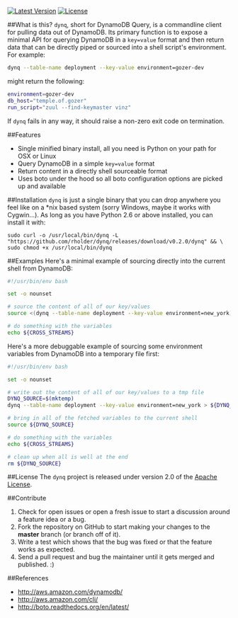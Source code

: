 [![Latest Version](http://img.shields.io/badge/latest-0.2.0-brightgreen.svg)](https://github.com/rholder/dynq/releases/tag/v0.2.0) [![License](http://img.shields.io/badge/license-apache%202-brightgreen.svg)](https://github.com/rholder/dynq/blob/master/LICENSE)

##What is this?
`dynq`, short for DynamoDB Query, is a commandline client for pulling data out of DynamoDB. Its primary function is to
expose a minimal API for querying DynamoDB in a `key=value` format and then return data that can be directly piped or
sourced into a shell script's environment. For example:

```bash
dynq --table-name deployment --key-value environment=gozer-dev
```
might return the following:

```bash
environment=gozer-dev
db_host="temple.of.gozer"
run_script="zuul --find-keymaster vinz"
```

If `dynq` fails in any way, it should raise a non-zero exit code on termination.

##Features
* Single minified binary install, all you need is Python on your path for OSX or Linux
* Query DynamoDB in a simple `key=value` format
* Return content in a directly shell sourceable format
* Uses boto under the hood so all boto configuration options are picked up and available

##Installation
`dynq` is just a single binary that you can drop anywhere you feel like on a *nix based system (sorry Windows, maybe
it works with Cygwin...). As long as you have Python 2.6 or above installed, you can install it with:
```
sudo curl -o /usr/local/bin/dynq -L "https://github.com/rholder/dynq/releases/download/v0.2.0/dynq" && \
sudo chmod +x /usr/local/bin/dynq
```

##Examples
Here's a minimal example of sourcing directly into the current shell from DynamoDB:
```bash
#!/usr/bin/env bash

set -o nounset

# source the content of all of our key/values
source <(dynq --table-name deployment --key-value environment=new_york)

# do something with the variables
echo ${CROSS_STREAMS}
```

Here's a more debuggable example of sourcing some environment variables from
DynamoDB into a temporary file first:

```bash
#!/usr/bin/env bash

set -o nounset

# write out the content of all of our key/values to a tmp file
DYNQ_SOURCE=$(mktemp)
dynq --table-name deployment --key-value environment=new_york > ${DYNQ_SOURCE}

# bring in all of the fetched variables to the current shell
source ${DYNQ_SOURCE}

# do something with the variables
echo ${CROSS_STREAMS}

# clean up when all is well at the end
rm ${DYNQ_SOURCE}
```

##License
The `dynq` project is released under version 2.0 of the
[Apache License](http://www.apache.org/licenses/LICENSE-2.0).

##Contribute
1. Check for open issues or open a fresh issue to start a discussion around a feature idea or a bug.
1. Fork the repository on GitHub to start making your changes to the **master** branch (or branch off of it).
1. Write a test which shows that the bug was fixed or that the feature works as expected.
1. Send a pull request and bug the maintainer until it gets merged and published. :)

##References
* http://aws.amazon.com/dynamodb/
* http://aws.amazon.com/cli/
* http://boto.readthedocs.org/en/latest/